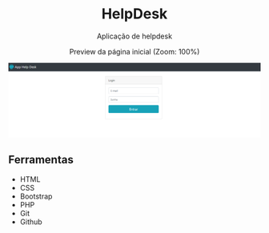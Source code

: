 <h1 align="center"> HelpDesk </h1>

<p align="center">Aplicação de helpdesk</p>

<p align="center">Preview da página inicial (Zoom: 100%)</p>
<img src="/public/preview/HelpDesk-preview.png">

## Ferramentas

- HTML
- CSS
- Bootstrap
- PHP
- Git
- Github
